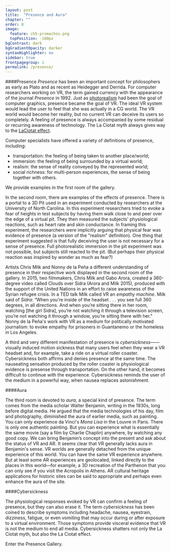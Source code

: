 ```yaml
---
layout: post
title:  "Presence and Aura"
chapter: ""
order: 8
image:
  feature: ch5-promachos.png
  topPosition: -100px
bgContrast: dark
bgGradientOpacity: darker
syntaxHighlighter: no
sidebar: true
frontpagegroup: 1
permalink: /presence/
---
```

####Presence
*Presence* has been an important concept for philosophers as early as Plato and as recent as Heidegger and Derrida. For computer researchers working on VR, the term gained currency with the appearance of the journal *Presence* in 1992. Just as <a class="exlink" href="{{site.baseurl}}/graphics-tracking">photorealism</a> had been the goal of computer graphics, presence became the goal of VR. The ideal VR system would lead the user to feel that she was actually in a CG world. The VR world would become her reality, but no current VR can deceive its users so completely. A feeling of presence is always accompanied by some residual or recurring awareness of technology. The La Ciotat myth always gives way to the <a class="exlink" href="{{site.baseurl}}/what-are-reality-media">LaCiotat effect</a>. 

Computer specialists have offered a variety of definitions of presence, including: 

 * transportation: the feeling of being taken to another place/world;
 * immersion: the feeling of being surrounded by a virtual world;
 * realism: the sense of reality conveyed by the represented world;
 * social richness: for multi-person experiences, the sense of being together with others.

We provide examples in the first room of the gallery. 

In the second room, there are examples of the effects of presence. There is <a class="xrlink" room="4" waypoint="start">a portal to a 3D Pit</a> used in an experiment conducted by researchers at the University of North Carolina. In this experiment researchers tried to evoke a fear of heights in test subjects by having them walk close to and peer over the edge of a virtual pit. They then measured the subjects' physiological reactions, such as heart rate and skin conductance. In framing this experiment, the researchers were implicitly arguing that physical fear was evidence of presence (a version of the "realism" definition). One thing that experiment suggested is that fully deceiving the user is not necessary for a sense of presence. Full photorealistic immersion in the pit experiment was not possible, but subjects still reacted to the pit. (But perhaps their physical reaction was inspired by wonder as much as fear?)

Artists Chris Milk and Nonny de la Peña a different understanding of presence in their respective work displayed in the second room of the gallery. In 2015, two filmmakers, Chris Milk and Gabo Arora, created a 360-degree video called Clouds over Sidra (Arora and Milk 2015), produced with the support of the United Nations in an effort to raise awareness of the Syrian refugee crisis. In a TED talk Milk called VR an *empathy machine*. Milk said of *Sidra*: “When you’re inside of the headset . . . you see full 360 degrees, in all directions. And when you’re sitting there in her room, watching [the girl Sidra], you’re not watching it through a television screen, you’re not watching it through a window, you’re sitting there with her." Nonny de la Peña's work with VR as a medium for politically motivated journalism: to evoke empathy for prisoners in Guantanemo or the homeless in Los Angeles.

A third and very different manifestation of presence is *cybersickness*——visually induced motion sickness that many users feel when they wear a VR headset and, for example, take a ride on a virtual roller coaster. Cybersickness both affirms and denies presence at the same time. The nauseating sensation produced by the roller coaster is physiological evidence is presense through transportation. On the other hand, it becomes difficult to continue with the experience. Cybersickness reminds the  user of the medium in a powerful way, when nausea replaces astonishment.


####Aura

The third room is devoted to *aura*, a special kind of presence. The term comes from the media scholar Walter Benjamin, writing in the 1930s, long before digital media. He argued that the media technologies of his day, film and photography, diminished the aura of earlier media, such as painting. You can only experience da Vinci's *Mona Lisa* in the Louvre in Paris. There is only one authentic painting. But you can experience what is essentially the same movie (say a film by Charlie Chaplin) anywhere, by watching any good copy. We can bring Benjamin’s concept into the present and ask about the status of VR and AR. It seems clear that VR generally lacks aura in Benjamin's sense. VR worlds are generally detached from the unique experience of this world. You can have the same VR experience anywhere. But at least some AR experiences are geolocated, linked directly to the places in this world&mdash;for example, a 3D recreation of the Parthenon that you can only see if you visit the  <a class="xrlink" room="5" waypoint="start">Acropolis in Athens</a>. AR cultural heritage applications for historic sites can be said to appropriate and perhaps even enhance the aura of the site.

####Cybersickness

The physiological responses evoked by VR can confirm a feeling of presence, but they can also erase it. The term *cybersickness* has been coined to describe symptoms including headache, nausea, eyestrain, dizziness, fatigue, or even vomiting that may occur during or after exposure to a virtual environment. Those symptoms provide visceral evidence that VR is not the medium to end all media. Cybersickness shatters not only the La Ciotat myth, but also the La Ciotat effect.

Enter the <a class="xrlink" room="3" waypoint="start">Presence Gallery</a>.
